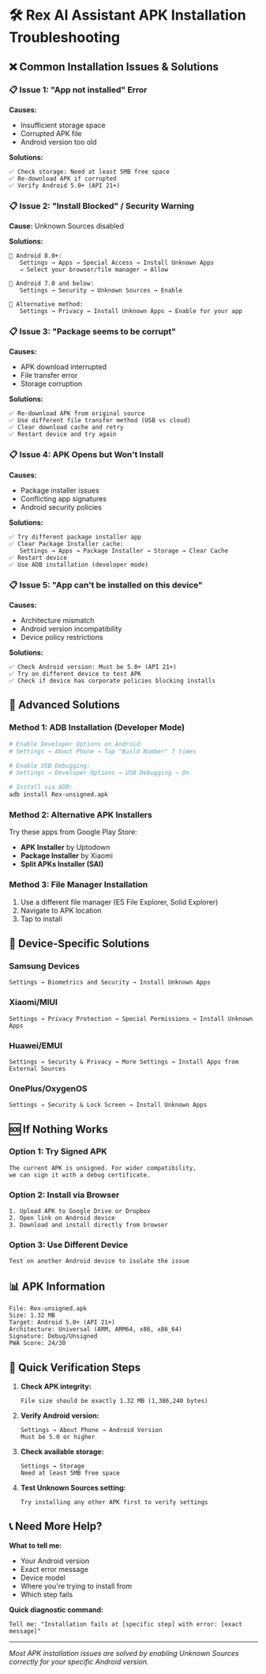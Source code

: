 # 🛠️ Rex AI Assistant APK Installation Troubleshooting

## ❌ Common Installation Issues & Solutions

### 📋 **Issue 1: "App not installed" Error**
**Causes:**
- Insufficient storage space
- Corrupted APK file
- Android version too old

**Solutions:**
```
✅ Check storage: Need at least 5MB free space
✅ Re-download APK if corrupted
✅ Verify Android 5.0+ (API 21+)
```

### 📋 **Issue 2: "Install Blocked" / Security Warning**
**Cause:** Unknown Sources disabled

**Solutions:**
```
📱 Android 8.0+:
   Settings → Apps → Special Access → Install Unknown Apps 
   → Select your browser/file manager → Allow

📱 Android 7.0 and below:
   Settings → Security → Unknown Sources → Enable

📱 Alternative method:
   Settings → Privacy → Install Unknown Apps → Enable for your app
```

### 📋 **Issue 3: "Package seems to be corrupt"**
**Causes:**
- APK download interrupted
- File transfer error
- Storage corruption

**Solutions:**
```
✅ Re-download APK from original source
✅ Use different file transfer method (USB vs cloud)
✅ Clear download cache and retry
✅ Restart device and try again
```

### 📋 **Issue 4: APK Opens but Won't Install**
**Causes:**
- Package installer issues
- Conflicting app signatures
- Android security policies

**Solutions:**
```
✅ Try different package installer app
✅ Clear Package Installer cache:
   Settings → Apps → Package Installer → Storage → Clear Cache
✅ Restart device
✅ Use ADB installation (developer mode)
```

### 📋 **Issue 5: "App can't be installed on this device"**
**Causes:**
- Architecture mismatch
- Android version incompatibility
- Device policy restrictions

**Solutions:**
```
✅ Check Android version: Must be 5.0+ (API 21+)
✅ Try on different device to test APK
✅ Check if device has corporate policies blocking installs
```

## 🔧 **Advanced Solutions**

### Method 1: ADB Installation (Developer Mode)
```bash
# Enable Developer Options on Android:
# Settings → About Phone → Tap "Build Number" 7 times

# Enable USB Debugging:
# Settings → Developer Options → USB Debugging → On

# Install via ADB:
adb install Rex-unsigned.apk
```

### Method 2: Alternative APK Installers
Try these apps from Google Play Store:
- **APK Installer** by Uptodown
- **Package Installer** by Xiaomi
- **Split APKs Installer (SAI)**

### Method 3: File Manager Installation
1. Use a different file manager (ES File Explorer, Solid Explorer)
2. Navigate to APK location
3. Tap to install

## 📱 **Device-Specific Solutions**

### Samsung Devices
```
Settings → Biometrics and Security → Install Unknown Apps
```

### Xiaomi/MIUI
```
Settings → Privacy Protection → Special Permissions → Install Unknown Apps
```

### Huawei/EMUI
```
Settings → Security & Privacy → More Settings → Install Apps from External Sources
```

### OnePlus/OxygenOS
```
Settings → Security & Lock Screen → Install Unknown Apps
```

## 🆘 **If Nothing Works**

### Option 1: Try Signed APK
```
The current APK is unsigned. For wider compatibility,
we can sign it with a debug certificate.
```

### Option 2: Install via Browser
```
1. Upload APK to Google Drive or Dropbox
2. Open link on Android device
3. Download and install directly from browser
```

### Option 3: Use Different Device
```
Test on another Android device to isolate the issue
```

## 📊 **APK Information**
```
File: Rex-unsigned.apk
Size: 1.32 MB
Target: Android 5.0+ (API 21+)
Architecture: Universal (ARM, ARM64, x86, x86_64)
Signature: Debug/Unsigned
PWA Score: 24/30
```

## 🔄 **Quick Verification Steps**

1. **Check APK integrity:**
   ```
   File size should be exactly 1.32 MB (1,386,240 bytes)
   ```

2. **Verify Android version:**
   ```
   Settings → About Phone → Android Version
   Must be 5.0 or higher
   ```

3. **Check available storage:**
   ```
   Settings → Storage
   Need at least 5MB free space
   ```

4. **Test Unknown Sources setting:**
   ```
   Try installing any other APK first to verify settings
   ```

## 📞 **Need More Help?**

**What to tell me:**
- Your Android version
- Exact error message
- Device model
- Where you're trying to install from
- Which step fails

**Quick diagnostic command:**
```
Tell me: "Installation fails at [specific step] with error: [exact message]"
```

---
*Most APK installation issues are solved by enabling Unknown Sources correctly for your specific Android version.*
